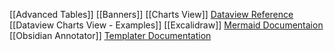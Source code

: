 
[[Advanced Tables]]
[[Banners]]
[[Charts View]]
[Dataview Reference](https://blacksmithgu.github.io/obsidian-dataview/)
[[Dataview Charts View - Examples]]
[[Excalidraw]]
[Mermaid Documentaion](https://mermaid.js.org/syntax/flowchart.html)
[[Obsidian Annotator]]
[Templater Documentation](https://silentvoid13.github.io/Templater/internal-functions/overview.html)

